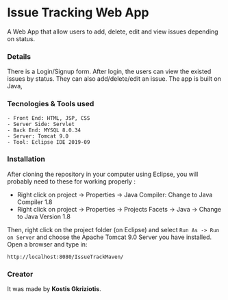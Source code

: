# Issue Tracking Web App
A Web App that allow users to add, delete, edit and view issues depending on status.

### Details
There is a Login/Signup form. After login, the users can view the existed issues by status. They can also add/delete/edit an issue. The app is built on Java, 


### Tecnologies & Tools used
```
- Front End: HTML, JSP, CSS
- Server Side: Servlet
- Back End: MYSQL 8.0.34
- Server: Tomcat 9.0
- Tool: Eclipse IDE 2019-09
```

### Installation
After cloning the repository in your computer using Eclipse, you will probably need to these for working properly :
- Right click on project -> Properties -> Java Compiler: Change to Java Compiler 1.8
- Right click on project -> Properties -> Projects Facets -> Java -> Change to Java Version 1.8

Then, right click on the project folder (on Eclipse) and select ```Run As -> Run on Server``` and choose the Apache Tomcat 9.0 Server you have installed.
Open a browser and type in: 
```
http://localhost:8080/IssueTrackMaven/
```

### Creator
It was made by **Kostis Gkriziotis**.
